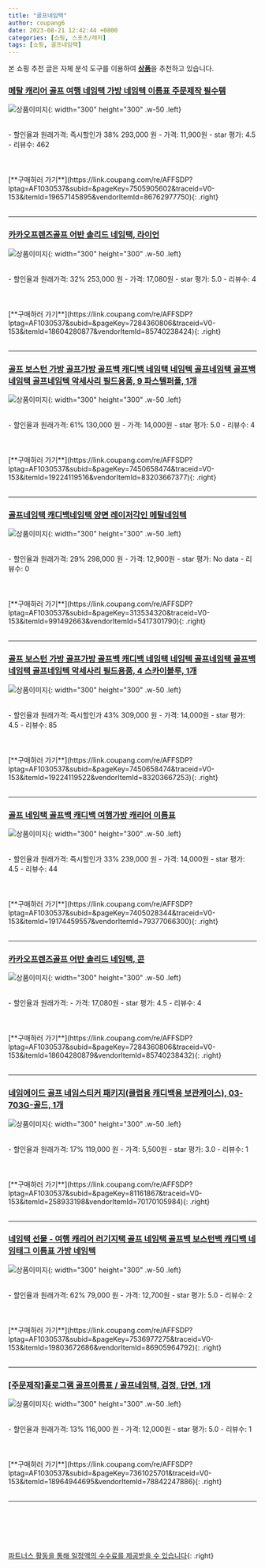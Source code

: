 ```yaml
---
title: "골프네임택"
author: coupang6
date: 2023-08-21 12:42:44 +0800
categories: [쇼핑, 스포츠/레저]
tags: [쇼핑, 골프네임택]
---
```


본 쇼핑 추천 글은 자체 분석 도구를 이용하여 [**상품**](https://link.coupang.com/a/bao1ui)을 추천하고 있습니다.

### [메탈 캐리어 골프 여행 네임택 가방 네임텍 이름표 주문제작 필수템](https://link.coupang.com/re/AFFSDP?lptag=AF1030537&subid=&pageKey=7505905602&traceid=V0-153&itemId=19657145895&vendorItemId=86762977750)

![상품이미지](https://thumbnail9.coupangcdn.com/thumbnails/remote/230x230ex/image/vendor_inventory/72b1/41f338feb25836e58a3f52a9a79c6cacacccf514027a9abb245c72849258.jpg){: width="300" height="300" .w-50 .left}


<br>
- 할인율과 원래가격: 즉시할인가 38%  293,000   원
- 가격: 11,900원
- star 평가: 4.5
- 리뷰수: 462
<br>
<br>
<br>
<br>
[**구매하러 가기**](https://link.coupang.com/re/AFFSDP?lptag=AF1030537&subid=&pageKey=7505905602&traceid=V0-153&itemId=19657145895&vendorItemId=86762977750){: .right}
<br>
<br>

---

### [카카오프렌즈골프 어반 솔리드 네임택, 라이언](https://link.coupang.com/re/AFFSDP?lptag=AF1030537&subid=&pageKey=7284360806&traceid=V0-153&itemId=18604280877&vendorItemId=85740238424)

![상품이미지](https://thumbnail7.coupangcdn.com/thumbnails/remote/230x230ex/image/retail/images/2023/04/21/12/8/69d8a6b4-29e1-4916-9773-ea909be39bf0.jpg){: width="300" height="300" .w-50 .left}


<br>
- 할인율과 원래가격: 32%  253,000   원
- 가격: 17,080원
- star 평가: 5.0
- 리뷰수: 4
<br>
<br>
<br>
<br>
[**구매하러 가기**](https://link.coupang.com/re/AFFSDP?lptag=AF1030537&subid=&pageKey=7284360806&traceid=V0-153&itemId=18604280877&vendorItemId=85740238424){: .right}
<br>
<br>

---

### [골프 보스턴 가방 골프가방 골프백 캐디백 네임택 네임텍 골프네임택 골프백네임택 골프네임텍 악세사리 필드용품, 9 파스텔퍼플, 1개](https://link.coupang.com/re/AFFSDP?lptag=AF1030537&subid=&pageKey=7450658474&traceid=V0-153&itemId=19224119516&vendorItemId=83203667377)

![상품이미지](https://thumbnail7.coupangcdn.com/thumbnails/remote/230x230ex/image/vendor_inventory/97ed/0d7d8bec0814dd59400a790c962f65b479c6e9b4199bdf48104c708ab05e.jpg){: width="300" height="300" .w-50 .left}


<br>
- 할인율과 원래가격: 61%  130,000   원
- 가격: 14,000원
- star 평가: 5.0
- 리뷰수: 4
<br>
<br>
<br>
<br>
[**구매하러 가기**](https://link.coupang.com/re/AFFSDP?lptag=AF1030537&subid=&pageKey=7450658474&traceid=V0-153&itemId=19224119516&vendorItemId=83203667377){: .right}
<br>
<br>

---

### [골프네임택 캐디백네임택 양면 레이저각인 메탈네임텍](https://link.coupang.com/re/AFFSDP?lptag=AF1030537&subid=&pageKey=313534320&traceid=V0-153&itemId=991492663&vendorItemId=5417301790)

![상품이미지](https://thumbnail10.coupangcdn.com/thumbnails/remote/230x230ex/image/vendor_inventory/6a87/44791f98b93c061a2385080563e59d0c882a1d250e4b144ea3f0123faa95.jpg){: width="300" height="300" .w-50 .left}


<br>
- 할인율과 원래가격: 29%  298,000   원
- 가격: 12,900원
- star 평가: No data
- 리뷰수: 0
<br>
<br>
<br>
<br>
[**구매하러 가기**](https://link.coupang.com/re/AFFSDP?lptag=AF1030537&subid=&pageKey=313534320&traceid=V0-153&itemId=991492663&vendorItemId=5417301790){: .right}
<br>
<br>

---

### [골프 보스턴 가방 골프가방 골프백 캐디백 네임택 네임텍 골프네임택 골프백네임택 골프네임텍 악세사리 필드용품, 4 스카이블루, 1개](https://link.coupang.com/re/AFFSDP?lptag=AF1030537&subid=&pageKey=7450658474&traceid=V0-153&itemId=19224119522&vendorItemId=83203667253)

![상품이미지](https://thumbnail7.coupangcdn.com/thumbnails/remote/230x230ex/image/vendor_inventory/97ed/0d7d8bec0814dd59400a790c962f65b479c6e9b4199bdf48104c708ab05e.jpg){: width="300" height="300" .w-50 .left}


<br>
- 할인율과 원래가격: 즉시할인가 43%  309,000   원
- 가격: 14,000원
- star 평가: 4.5
- 리뷰수: 85
<br>
<br>
<br>
<br>
[**구매하러 가기**](https://link.coupang.com/re/AFFSDP?lptag=AF1030537&subid=&pageKey=7450658474&traceid=V0-153&itemId=19224119522&vendorItemId=83203667253){: .right}
<br>
<br>

---

### [골프 네임택 골프백 캐디백 여행가방 캐리어 이름표](https://link.coupang.com/re/AFFSDP?lptag=AF1030537&subid=&pageKey=7405028344&traceid=V0-153&itemId=19174459557&vendorItemId=79377066300)

![상품이미지](https://thumbnail7.coupangcdn.com/thumbnails/remote/230x230ex/image/vendor_inventory/1b40/c4513566e44f90562ef11e0014f9b4e36feec259ae8183db5b74faee45eb.jpeg){: width="300" height="300" .w-50 .left}


<br>
- 할인율과 원래가격: 즉시할인가 33%  239,000   원
- 가격: 14,000원
- star 평가: 4.5
- 리뷰수: 44
<br>
<br>
<br>
<br>
[**구매하러 가기**](https://link.coupang.com/re/AFFSDP?lptag=AF1030537&subid=&pageKey=7405028344&traceid=V0-153&itemId=19174459557&vendorItemId=79377066300){: .right}
<br>
<br>

---

### [카카오프렌즈골프 어반 솔리드 네임택, 콘](https://link.coupang.com/re/AFFSDP?lptag=AF1030537&subid=&pageKey=7284360806&traceid=V0-153&itemId=18604280879&vendorItemId=85740238432)

![상품이미지](https://thumbnail7.coupangcdn.com/thumbnails/remote/230x230ex/image/retail/images/2023/04/21/12/8/bb55af82-d38b-41e4-8351-0550394760de.jpg){: width="300" height="300" .w-50 .left}


<br>
- 할인율과 원래가격: 
- 가격: 17,080원
- star 평가: 4.5
- 리뷰수: 4
<br>
<br>
<br>
<br>
[**구매하러 가기**](https://link.coupang.com/re/AFFSDP?lptag=AF1030537&subid=&pageKey=7284360806&traceid=V0-153&itemId=18604280879&vendorItemId=85740238432){: .right}
<br>
<br>

---

### [네임에이드 골프 네임스티커 패키지(클럽용 캐디백용 보관케이스), 03-703G-골드, 1개](https://link.coupang.com/re/AFFSDP?lptag=AF1030537&subid=&pageKey=81161867&traceid=V0-153&itemId=258933198&vendorItemId=70170105984)

![상품이미지](https://thumbnail6.coupangcdn.com/thumbnails/remote/230x230ex/image/vendor_inventory/images/2018/04/11/19/4/f554fb70-4423-46f5-91e3-5289a2665d23.jpg){: width="300" height="300" .w-50 .left}


<br>
- 할인율과 원래가격: 17%  119,000   원
- 가격: 5,500원
- star 평가: 3.0
- 리뷰수: 1
<br>
<br>
<br>
<br>
[**구매하러 가기**](https://link.coupang.com/re/AFFSDP?lptag=AF1030537&subid=&pageKey=81161867&traceid=V0-153&itemId=258933198&vendorItemId=70170105984){: .right}
<br>
<br>

---

### [네임택 선물 - 여행 캐리어 러기지택 골프 네임택 골프백 보스턴백 캐디백 네임태그 이름표 가방 네임텍](https://link.coupang.com/re/AFFSDP?lptag=AF1030537&subid=&pageKey=7536977275&traceid=V0-153&itemId=19803672686&vendorItemId=86905964792)

![상품이미지](https://thumbnail7.coupangcdn.com/thumbnails/remote/230x230ex/image/vendor_inventory/8b7f/a04da6ab631708a81334812af80b599ff817ca83d8a4ad5bebdb87f53d89.jpg){: width="300" height="300" .w-50 .left}


<br>
- 할인율과 원래가격: 62%  79,000   원
- 가격: 12,700원
- star 평가: 5.0
- 리뷰수: 2
<br>
<br>
<br>
<br>
[**구매하러 가기**](https://link.coupang.com/re/AFFSDP?lptag=AF1030537&subid=&pageKey=7536977275&traceid=V0-153&itemId=19803672686&vendorItemId=86905964792){: .right}
<br>
<br>

---

### [[주문제작]홀로그램 골프이름표 / 골프네임택, 검정, 단면, 1개](https://link.coupang.com/re/AFFSDP?lptag=AF1030537&subid=&pageKey=7361025701&traceid=V0-153&itemId=18964944695&vendorItemId=78842247886)

![상품이미지](https://thumbnail8.coupangcdn.com/thumbnails/remote/230x230ex/image/vendor_inventory/ffe8/4002f69d61cbbddc8e12d9366d8a2fa6757ad1d4a0ec616347e75637927a.jpg){: width="300" height="300" .w-50 .left}


<br>
- 할인율과 원래가격: 13%  116,000   원
- 가격: 12,000원
- star 평가: 5.0
- 리뷰수: 1
<br>
<br>
<br>
<br>
[**구매하러 가기**](https://link.coupang.com/re/AFFSDP?lptag=AF1030537&subid=&pageKey=7361025701&traceid=V0-153&itemId=18964944695&vendorItemId=78842247886){: .right}
<br>
<br>

---
<br><br><br><br><br> [파트너스 활동을 통해 일정액의 수수료를 제공받을 수 있습니다](https://link.coupang.com/a/bao1ui){: .right}